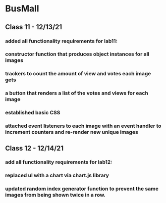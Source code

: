 # BusMall

## Class 11 - 12/13/21

### added all functionality requirements for lab11:
### constructor function that produces object instances for all images
### trackers to count the amount of view and votes each image gets
### a button that renders a list of the votes and views for each image
### established basic CSS
### attached event listeners to each image with an event handler to increment counters and re-render new unique images

## Class 12 - 12/14/21

### add all functionality requirements for lab12:
### replaced ul with a chart via chart.js library 
### updated random index generator function to prevent the same images from being shown twice in a row.
